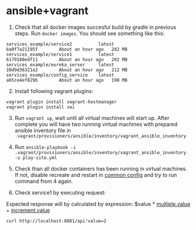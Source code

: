 # ansible+vagrant

1. Check that all docker images succesful build by gradle in previous steps. Run `docker images`. You should see something like this:

```
services_example/service2          latest                          ba0f7a21195f        About an hour ago   202 MB
services_example/service1          latest                          6179188edf11        About an hour ago   202 MB
services_example/eureka_server     latest                          10d9d36321a2        About an hour ago   212 MB
services_example/config_service    latest                          a65ce4ef829b        About an hour ago   190 MB
```

2. Install following vagrant plugins:
```
vagrant plugin install vagrant-hostmanager
vagrant plugin install vai
```

3. Run `vagrant up`, wait until all virtual machines will start up. After complete you will have two running virtual machines with prepared ansible inventory file in `.vagrant/provisioners/ansible/inventory/vagrant_ansible_inventory`

4. Run `ansible-playbook -i .vagrant/provisioners/ansible/inventory/vagrant_ansible_inventory  -v play-site.yml`

5. Check than all docker containers has been running in virtual machines. If not, disable recreate and restart in [common config](/common/vars/main.yml) and try to run command from 4 again.

6. Check service1 by executing request:

Expected response will by calculated by expression: $value * [multiple.value](/multiply-production.properties) + [increment.value](/public-production.properties)
```bash
curl http://localhost:8081/api?value=2 
